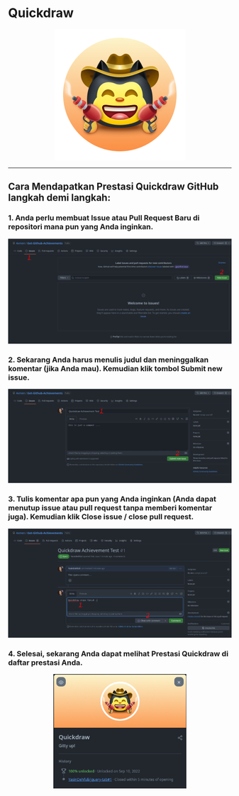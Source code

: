 # Quickdraw

<div align="center">

<img width="296" src="../badges/Quickdraw.png" alt="QuickDraw-Pin">
</div>

<hr>

## Cara Mendapatkan Prestasi Quickdraw GitHub langkah demi langkah:

### 1. Anda perlu membuat Issue atau Pull Request Baru di repositori mana pun yang Anda inginkan.

<div align="center">
<img width="700" src="../img/quickdraw/quickdraw-step1.png" alt="quickdraw-step1.png">
</div>

### 2. Sekarang Anda harus menulis judul dan meninggalkan komentar (jika Anda mau). Kemudian klik tombol Submit new issue.

<div align="center">
<img width="700" src="../img/quickdraw/quickdraw-step2.png" alt="quickdraw-step2.png">
</div>

### 3. Tulis komentar apa pun yang Anda inginkan (Anda dapat menutup issue atau pull request tanpa memberi komentar juga). Kemudian klik Close issue / close pull request.

<div align="center">
<img width="700" src="../img/quickdraw/quickdraw-step3.png" alt="quickdraw-step3.png">
</div>

### 4. Selesai, sekarang Anda dapat melihat Prestasi Quickdraw di daftar prestasi Anda.

<div align="center">
<img width="300" src="../img/quickdraw/quickdraw-step4.png" alt="quickdraw-step4.png">
</div>